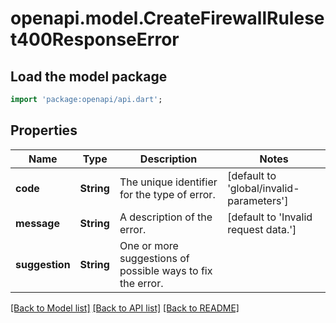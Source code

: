 # openapi.model.CreateFirewallRuleset400ResponseError

## Load the model package
```dart
import 'package:openapi/api.dart';
```

## Properties
Name | Type | Description | Notes
------------ | ------------- | ------------- | -------------
**code** | **String** | The unique identifier for the type of error. | [default to 'global/invalid-parameters']
**message** | **String** | A description of the error. | [default to 'Invalid request data.']
**suggestion** | **String** | One or more suggestions of possible ways to fix the error. | 

[[Back to Model list]](../README.md#documentation-for-models) [[Back to API list]](../README.md#documentation-for-api-endpoints) [[Back to README]](../README.md)


